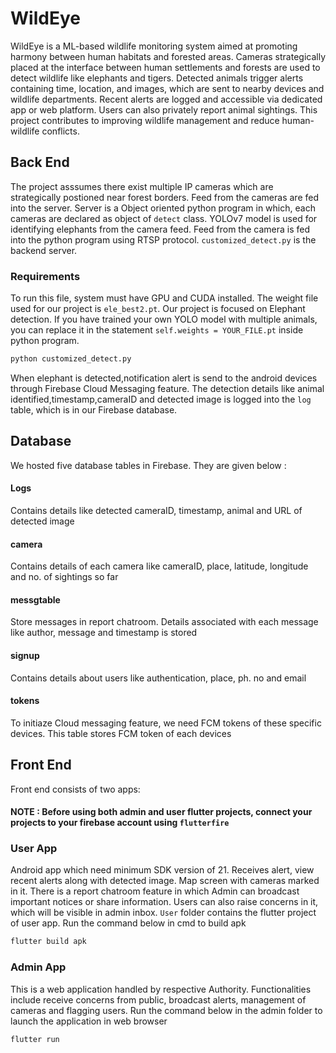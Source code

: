 # WildEye
WildEye is a ML-based wildlife monitoring system aimed at promoting harmony between human habitats and forested areas. Cameras strategically placed at the interface between human settlements and forests are used to detect wildlife like elephants and tigers. Detected animals trigger alerts containing time, location, and images, which are sent to nearby devices and wildlife departments. Recent alerts are logged and accessible via dedicated app or web platform. Users can also privately report animal sightings. This project contributes to improving wildlife management and reduce human-wildlife conflicts.
## Back End
The project asssumes there exist multiple IP cameras which are strategically postioned near forest borders. Feed from the cameras are fed into the server. 
Server is a Object oriented python program in which, each cameras are declared as object of `detect` class. 
YOLOv7 model is used for identifying elephants from the camera feed.
Feed from the camera is fed into the python program using RTSP protocol.
`customized_detect.py` is the backend server.
### Requirements
To run this file, system must have GPU and CUDA installed.
The weight file used for our project is `ele_best2.pt`. Our project is focused on Elephant detection. If you have trained your own YOLO model with multiple animals, you can replace it in the statement `self.weights = YOUR_FILE.pt` inside python program. 
```markdown
python customized_detect.py
```
When elephant is detected,notification alert is send to the android devices through Firebase Cloud Messaging feature. The detection details like animal identified,timestamp,cameraID and detected image is logged into the `log` table, which is in our Firebase database. 
## Database
We hosted five database tables in Firebase. They are given below :
#### Logs
Contains details like detected cameraID, timestamp, animal and URL of detected image
#### camera
Contains details of each camera like cameraID, place, latitude, longitude and no. of sightings so far
#### messgtable
Store messages in report chatroom. Details associated with each message like author, message and timestamp is stored
#### signup
Contains details about users like authentication, place, ph. no and email
#### tokens
To initiaze Cloud messaging feature, we need FCM tokens of these specific devices. This table stores FCM token of each devices 
## Front End
Front end consists of two apps:
#### NOTE : Before using both admin and user flutter projects, connect your projects to your firebase account using `flutterfire`
### User App
Android app which need minimum SDK version of 21. Receives alert, view recent alerts along with detected image. Map screen with cameras marked in it. There is a report chatroom feature in which Admin can broadcast important notices or share information. Users can also raise concerns in it, which will be visible in admin inbox. `User` folder contains the flutter project of user app. Run the command below in cmd to build apk
```markdown 
flutter build apk
```
### Admin App
This is a web application handled by respective Authority. Functionalities include receive concerns from public, broadcast alerts, management of cameras and flagging users. Run the command below in the admin folder to launch the application in web browser
```markdown 
flutter run
```
